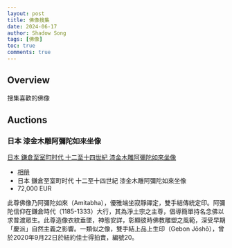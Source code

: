 ```yaml
---
layout: post
title: 佛像搜集
date: 2024-06-17
author: Shadow Song
tags: [佛像]
toc: true
comments: true
---
```


## Overview

搜集喜歡的佛像

	

## Auctions

### 日本 漆金木雕阿彌陀如來坐像

[日本 鎌倉至室町时代 十二至十四世紀 漆金木雕阿彌陀如來坐像](https://www.sothebys.com/en/buy/auction/2024/arts-dasie-pf2407/a-rare-gilt-lacquer-wood-figure-of-amida-nyorai?locale=en)

<script src="https://cdn.jsdelivr.net/npm/publicalbum@latest/embed-ui.min.js" async></script>
<div class="pa-gallery-player-widget" style="width:100%; height:480px; display:none;"
  data-link="https://photos.app.goo.gl/rQiCGXs7jX8HD2EK9"
  data-title="日本 鎌倉至室町时代 十二至十四世紀 漆金木雕阿彌陀如來坐像"
  data-description="11 new items added to shared album">
  <object data="https://lh3.googleusercontent.com/pw/AP1GczPNOT9V1_RIoc9dZOyzNypcmt9F9lx516azu2sInlurG7bJ7URFl-ZzxbHWOkDTIK6K-gFc7rHhVn_hyPzT8dnj0e8Zbx_PRB2N-1b3GCfmgD1weAKj=w1920-h1080"></object>
  <object data="https://lh3.googleusercontent.com/pw/AP1GczPpWogHSRFrPLHCdTY9XOg5kupw3RoRsy5mOkHILsIgYJEiHTB42FCcxWJyKf7UPzKSWoKBN-AEzzO3vp2JM7fR_nAtxooz6NSQUachDDhRj3KIYSOY=w1920-h1080"></object>
  <object data="https://lh3.googleusercontent.com/pw/AP1GczM-Ev111h5F5i8gYWQ8NYHmR4sKfhy6iC466z6l32i91-GqjtJt7YdRpK6Hb_HJkgG7S-y7tltEbR4LaCLNL7BS-N5TD4AzUHw3giugbShx9_iOHe6m=w1920-h1080"></object>
  <object data="https://lh3.googleusercontent.com/pw/AP1GczM5wSX8aiyTzgctCjVrZTyBeh-OPVzF7ozBEdCRooVRG04H6VuISG0XagogjDDm9kl3R5rn5FGqrviZw0d6rswDzbbzO8aUfssATbfKbeTPGKrDswr1=w1920-h1080"></object>
  <object data="https://lh3.googleusercontent.com/pw/AP1GczOBo3Dr3OckvKJdgSzWnjb_IWL3A-Ze8JGG45U5qYEMe-3kQI0VTFqoJI0nrMU6Mj2qLPbKg11g74NsgC3qhpVBTSedf4eKiHPXtcCBVj9aUouL0WPq=w1920-h1080"></object>
  <object data="https://lh3.googleusercontent.com/pw/AP1GczN3PZdtS29H5d0zn4HNGP820hBk__RB8cm2pGmFYt4O8Whm75bmZZbLMj4YqlYqXpt6mMTSTh03X754JBZhc3KYr0V2UmsPqufHlG77LczkM26nLSl7=w1920-h1080"></object>
  <object data="https://lh3.googleusercontent.com/pw/AP1GczPwOf__VqeGtcv0pSamVbVdr7z-bpB2u-rMAwG0P2KRiwcF5FIIeeBdGJFMgYV3dZWuS24HSzexPz5Ke1Q5MGM1IHGwbUy7nRchFkNbrg1ua9a9UAmK=w1920-h1080"></object>
  <object data="https://lh3.googleusercontent.com/pw/AP1GczNdja65Vlaav_QlH8DTxffFNCtsIb3F0iSs8KxmUZrfVkSJtKQZpgYNMbAx01iG3sbx7yr93JKuBrAeStCMmBPZB7JpdF9at328RKunmprPcXXrQ7To=w1920-h1080"></object>
  <object data="https://lh3.googleusercontent.com/pw/AP1GczNtdM9eQbzoILqiBTeO-D2bgZ53iXiR6K5px73DbGds30c7ve7VP-k1BEuXM-_KsPdy8PuP4H1VoIV3QC2s9HuSOmrpa5c1PUWdGtIogw7noIZMtOtG=w1920-h1080"></object>
  <object data="https://lh3.googleusercontent.com/pw/AP1GczNQfd3mZM3bUjFSbsDJESGr0EcbASbkobqAEhwdVGCqV1IkH4zScBxJbLp4sUkhzQFwSeHfctuEgBvdLwpatPrLXsgbocLk_AiIXUtdIOSVhclFKWYs=w1920-h1080"></object>
  <object data="https://lh3.googleusercontent.com/pw/AP1GczO0TsS92J5Frdj2Yt-B4WHZE4CDSapR8PTJbB-WCAaJyYkbBUKOjbNE90u59cjL5-dELq5uQ2Ky1NUIsHN9ucmrjSk9zeVtLAYwqMeO4diaEoU1uPho=w1920-h1080"></object>
</div>


- [相册](https://photos.app.goo.gl/rQiCGXs7jX8HD2EK9)
- 日本 鎌倉至室町时代 十二至十四世紀 漆金木雕阿彌陀如來坐像
-  72,000 EUR

此尊佛像乃阿彌陀如來（Amitabha），優雅端坐寂靜禪定，雙手結傳統定印。阿彌陀信仰在鎌倉時代（1185-1333）大行，其為淨土宗之主尊，倡導簡單持名念佛以求普渡眾生。此尊造像衣紋垂墜，神態安詳，彰顯彼時佛教雕塑之風範，深受早期「慶派」自然主義之影響。一類似之像，雙手結上品上生印（Gebon Jōshō），曾於2020年9月22日於紐約佳士得拍賣，編號20。